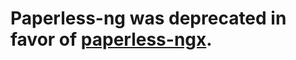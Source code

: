 # Paperless-ng was deprecated in favor of [paperless-ngx](https://github.com/paperless-ngx/paperless-ngx).

